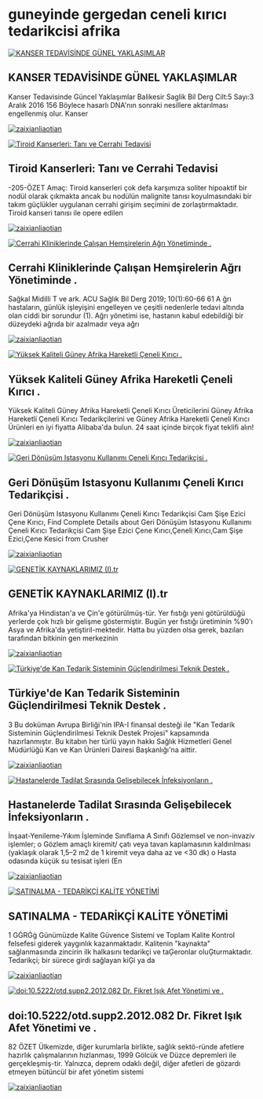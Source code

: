 # guneyinde gergedan ceneli kırıcı tedarikcisi afrika
<a href="https://mnn.zoosnet.net/LR/Chatpre.aspx?id=MNN94995150&p=https://topgrinding.com/" target="_blank">![KANSER TEDAVİSİNDE GÜNEL YAKLAŞIMLAR](https://github.com/technlg/images/blob/main/34.jpg)</a>
## KANSER TEDAVİSİNDE GÜNEL YAKLAŞIMLAR
Kanser Tedavisinde Güncel Yaklaşımlar Balikesir Saglik Bil Derg Cilt:5 Sayı:3 Aralık 2016 156 Böylece hasarlı DNA'nın sonraki nesillere aktarılması engellenmiş olur. Kanser
<a href="https://mnn.zoosnet.net/LR/Chatpre.aspx?id=MNN94995150&p=https://topgrinding.com/" target="_blank"><img src="https://github.com/technlg/images/raw/main/chat11.jpg" alt="zaixianliaotian"/></a><a href="//whatsapp.shibangsoft.com/WhatsApp.php" ><img src="https://github.com/technlg/images/raw/main/chat11.png" alt=""></a>
<a href="https://mnn.zoosnet.net/LR/Chatpre.aspx?id=MNN94995150&p=https://topgrinding.com/" target="_blank">![Tiroid Kanserleri: Tanı ve Cerrahi Tedavisi](https://github.com/technlg/images/blob/main/63.jpg)</a>
## Tiroid Kanserleri: Tanı ve Cerrahi Tedavisi
-205-ÖZET Amaç: Tiroid kanserleri çok defa karşımıza soliter hipoaktif bir nodül olarak çıkmakta ancak bu nodülün malignite tanısı koyulmasındaki bir takım güçlükler uygulanan cerrahi girişim seçimini de zorlaştırmaktadır. Tiroid kanseri tanısı ile opere edilen 
<a href="https://mnn.zoosnet.net/LR/Chatpre.aspx?id=MNN94995150&p=https://topgrinding.com/" target="_blank"><img src="https://github.com/technlg/images/raw/main/chat11.jpg" alt="zaixianliaotian"/></a><a href="//whatsapp.shibangsoft.com/WhatsApp.php" ><img src="https://github.com/technlg/images/raw/main/chat11.png" alt=""></a>
<a href="https://mnn.zoosnet.net/LR/Chatpre.aspx?id=MNN94995150&p=https://topgrinding.com/" target="_blank">![Cerrahi Kliniklerinde Çalışan Hemşirelerin Ağrı Yönetiminde .](https://github.com/technlg/images/blob/main/15.jpg)</a>
## Cerrahi Kliniklerinde Çalışan Hemşirelerin Ağrı Yönetiminde .
Sağkal Midilli T ve ark. ACU Sağlık Bil Derg 2019; 10(1):60-66 61 A ğrı hastaların, günlük işleyişini engelleyen ve çeşitli nedenlerle tedavi altında olan ciddi bir sorundur (1). Ağrı yönetimi ise, hastanın kabul edebildiği bir düzeydeki ağrıda bir azalmadır veya ağrı
<a href="https://mnn.zoosnet.net/LR/Chatpre.aspx?id=MNN94995150&p=https://topgrinding.com/" target="_blank"><img src="https://github.com/technlg/images/raw/main/chat11.jpg" alt="zaixianliaotian"/></a><a href="//whatsapp.shibangsoft.com/WhatsApp.php" ><img src="https://github.com/technlg/images/raw/main/chat11.png" alt=""></a>
<a href="https://mnn.zoosnet.net/LR/Chatpre.aspx?id=MNN94995150&p=https://topgrinding.com/" target="_blank">![Yüksek Kaliteli Güney Afrika Hareketli Çeneli Kırıcı .](https://github.com/technlg/images/blob/main/31.jpg)</a>
## Yüksek Kaliteli Güney Afrika Hareketli Çeneli Kırıcı .
Yüksek Kaliteli Güney Afrika Hareketli Çeneli Kırıcı Üreticilerini Güney Afrika Hareketli Çeneli Kırıcı Tedarikçilerini ve Güney Afrika Hareketli Çeneli Kırıcı Ürünleri en iyi fiyatta Alibaba'da bulun. 24 saat içinde birçok fiyat teklifi alın!
<a href="https://mnn.zoosnet.net/LR/Chatpre.aspx?id=MNN94995150&p=https://topgrinding.com/" target="_blank"><img src="https://github.com/technlg/images/raw/main/chat11.jpg" alt="zaixianliaotian"/></a><a href="//whatsapp.shibangsoft.com/WhatsApp.php" ><img src="https://github.com/technlg/images/raw/main/chat11.png" alt=""></a>
<a href="https://mnn.zoosnet.net/LR/Chatpre.aspx?id=MNN94995150&p=https://topgrinding.com/" target="_blank">![Geri Dönüşüm Istasyonu Kullanımı Çeneli Kırıcı Tedarikçisi .](https://github.com/technlg/images/blob/main/44.jpg)</a>
## Geri Dönüşüm Istasyonu Kullanımı Çeneli Kırıcı Tedarikçisi .
Geri Dönüşüm Istasyonu Kullanımı Çeneli Kırıcı Tedarikçisi Cam Şişe Ezici Çene Kırıcı, Find Complete Details about Geri Dönüşüm Istasyonu Kullanımı Çeneli Kırıcı Tedarikçisi Cam Şişe Ezici Çene Kırıcı,Çeneli Kırıcı,Cam Şişe Ezici,Çene Kesici from Crusher 
<a href="https://mnn.zoosnet.net/LR/Chatpre.aspx?id=MNN94995150&p=https://topgrinding.com/" target="_blank"><img src="https://github.com/technlg/images/raw/main/chat11.jpg" alt="zaixianliaotian"/></a><a href="//whatsapp.shibangsoft.com/WhatsApp.php" ><img src="https://github.com/technlg/images/raw/main/chat11.png" alt=""></a>
<a href="https://mnn.zoosnet.net/LR/Chatpre.aspx?id=MNN94995150&p=https://topgrinding.com/" target="_blank">![GENETİK KAYNAKLARIMIZ (I).tr](https://github.com/technlg/images/blob/main/46.jpg)</a>
## GENETİK KAYNAKLARIMIZ (I).tr
Afrika'ya Hindistan'a ve Çin'e götürülmüş-tür. Yer fıstığı yeni götürüldüğü yerlerde çok hızlı bir gelişme göstermiştir. Bugün yer fıstığı üretiminin %90'ı Asya ve Afrika'da yetiştiril-mektedir. Hatta bu yüzden olsa gerek, bazıları tarafından bitkinin gen merkezinin
<a href="https://mnn.zoosnet.net/LR/Chatpre.aspx?id=MNN94995150&p=https://topgrinding.com/" target="_blank"><img src="https://github.com/technlg/images/raw/main/chat11.jpg" alt="zaixianliaotian"/></a><a href="//whatsapp.shibangsoft.com/WhatsApp.php" ><img src="https://github.com/technlg/images/raw/main/chat11.png" alt=""></a>
<a href="https://mnn.zoosnet.net/LR/Chatpre.aspx?id=MNN94995150&p=https://topgrinding.com/" target="_blank">![Türkiye'de Kan Tedarik Sisteminin Güçlendirilmesi Teknik Destek .](https://github.com/technlg/images/blob/main/18.jpg)</a>
## Türkiye'de Kan Tedarik Sisteminin Güçlendirilmesi Teknik Destek .
3 Bu doküman Avrupa Birliği'nin IPA-I finansal desteği ile "Kan Tedarik Sisteminin Güçlendirilmesi Teknik Destek Projesi" kapsamında hazırlanmıştır. Bu kitabın her türlü yayın hakkı Sağlık Hizmetleri Genel Müdürlüğü Kan ve Kan Ürünleri Dairesi Başkanlığı'na aittir.
<a href="https://mnn.zoosnet.net/LR/Chatpre.aspx?id=MNN94995150&p=https://topgrinding.com/" target="_blank"><img src="https://github.com/technlg/images/raw/main/chat11.jpg" alt="zaixianliaotian"/></a><a href="//whatsapp.shibangsoft.com/WhatsApp.php" ><img src="https://github.com/technlg/images/raw/main/chat11.png" alt=""></a>
<a href="https://mnn.zoosnet.net/LR/Chatpre.aspx?id=MNN94995150&p=https://topgrinding.com/" target="_blank">![Hastanelerde Tadilat Sırasında Gelişebilecek İnfeksiyonların .](https://github.com/technlg/images/blob/main/22.jpg)</a>
## Hastanelerde Tadilat Sırasında Gelişebilecek İnfeksiyonların .
İnşaat-Yenileme-Yıkım İşleminde Sınıflama A Sınıfı Gözlemsel ve non-invaziv işlemler; o Gözlem amaçlı kiremit/ çatı veya tavan kaplamasının kaldırılması (yaklaşık olarak 1,5–2 m2 de 1 kiremit veya daha az ve <30 dk) o Hasta odasında küçük su tesisat işleri (En
<a href="https://mnn.zoosnet.net/LR/Chatpre.aspx?id=MNN94995150&p=https://topgrinding.com/" target="_blank"><img src="https://github.com/technlg/images/raw/main/chat11.jpg" alt="zaixianliaotian"/></a><a href="//whatsapp.shibangsoft.com/WhatsApp.php" ><img src="https://github.com/technlg/images/raw/main/chat11.png" alt=""></a>
<a href="https://mnn.zoosnet.net/LR/Chatpre.aspx?id=MNN94995150&p=https://topgrinding.com/" target="_blank">![SATINALMA - TEDARİKÇİ KALİTE YÖNETİMİ](https://github.com/technlg/images/blob/main/55.jpg)</a>
## SATINALMA - TEDARİKÇİ KALİTE YÖNETİMİ
1 GĠRĠġ Günümüzde Kalite Güvence Sistemi ve Toplam Kalite Kontrol felsefesi giderek yaygınlık kazanmaktadır. Kalitenin "kaynakta" sağlanmasında zincirin ilk halkasını tedarikçi ve taĢeronlar oluĢturmaktadır. Tedarikçi; bir sürece girdi sağlayan kiĢi ya da
<a href="https://mnn.zoosnet.net/LR/Chatpre.aspx?id=MNN94995150&p=https://topgrinding.com/" target="_blank"><img src="https://github.com/technlg/images/raw/main/chat11.jpg" alt="zaixianliaotian"/></a><a href="//whatsapp.shibangsoft.com/WhatsApp.php" ><img src="https://github.com/technlg/images/raw/main/chat11.png" alt=""></a>
<a href="https://mnn.zoosnet.net/LR/Chatpre.aspx?id=MNN94995150&p=https://topgrinding.com/" target="_blank">![doi:10.5222/otd.supp2.2012.082 Dr. Fikret Işık Afet Yönetimi ve .](https://github.com/technlg/images/blob/main/60.jpg)</a>
## doi:10.5222/otd.supp2.2012.082 Dr. Fikret Işık Afet Yönetimi ve .
82 ÖZET Ülkemizde, diğer kurumlarla birlikte, sağlık sektö-ründe afetlere hazırlık çalışmalarının hızlanması, 1999 Gölcük ve Düzce depremleri ile gerçekleşmiş-tir. Yalnızca, deprem odaklı değil, diğer afetleri de gözardı etmeyen bütüncül bir afet yönetim sistemi
<a href="https://mnn.zoosnet.net/LR/Chatpre.aspx?id=MNN94995150&p=https://topgrinding.com/" target="_blank"><img src="https://github.com/technlg/images/raw/main/chat11.jpg" alt="zaixianliaotian"/></a><a href="//whatsapp.shibangsoft.com/WhatsApp.php" ><img src="https://github.com/technlg/images/raw/main/chat11.png" alt=""></a>
